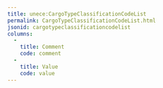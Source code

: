 ```yaml
---
title: unece:CargoTypeClassificationCodeList
permalink: CargoTypeClassificationCodeList.html
jsonid: cargotypeclassificationcodelist
columns:
  - 
    title: Comment
    code: comment
  - 
    title: Value
    code: value
---
```


